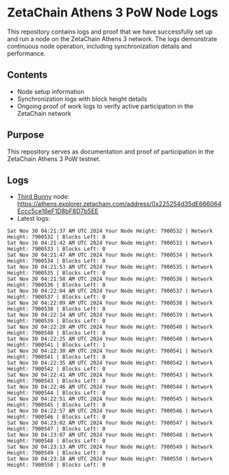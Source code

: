 # ZetaChain Athens 3 PoW Node Logs
This repository contains logs and proof that we have successfully set up and run a node on the ZetaChain Athens 3 network. The logs demonstrate continuous node operation, including synchronization details and performance.

## Contents
- Node setup information
- Synchronization logs with block height details
- Ongoing proof of work logs to verify active participation in the ZetaChain network

## Purpose
This repository serves as documentation and proof of participation in the ZetaChain Athens 3 PoW testnet.

## Logs

- [Third Bunny](https://thirdbunny.xyz/) node: https://athens.explorer.zetachain.com/address/0x225254d35dE666064Eccc5ce16eF1D8bF8D7b5EE
- Latest logs:
```
Sat Nov 30 04:21:37 AM UTC 2024 Your Node Height: 7900532 | Network Height: 7900532 | Blocks Left: 0
Sat Nov 30 04:21:42 AM UTC 2024 Your Node Height: 7900533 | Network Height: 7900533 | Blocks Left: 0
Sat Nov 30 04:21:47 AM UTC 2024 Your Node Height: 7900534 | Network Height: 7900534 | Blocks Left: 0
Sat Nov 30 04:21:53 AM UTC 2024 Your Node Height: 7900535 | Network Height: 7900535 | Blocks Left: 0
Sat Nov 30 04:21:58 AM UTC 2024 Your Node Height: 7900536 | Network Height: 7900536 | Blocks Left: 0
Sat Nov 30 04:22:04 AM UTC 2024 Your Node Height: 7900537 | Network Height: 7900537 | Blocks Left: 0
Sat Nov 30 04:22:09 AM UTC 2024 Your Node Height: 7900538 | Network Height: 7900538 | Blocks Left: 0
Sat Nov 30 04:22:14 AM UTC 2024 Your Node Height: 7900539 | Network Height: 7900539 | Blocks Left: 0
Sat Nov 30 04:22:20 AM UTC 2024 Your Node Height: 7900540 | Network Height: 7900540 | Blocks Left: 0
Sat Nov 30 04:22:25 AM UTC 2024 Your Node Height: 7900540 | Network Height: 7900541 | Blocks Left: 1
Sat Nov 30 04:22:30 AM UTC 2024 Your Node Height: 7900541 | Network Height: 7900541 | Blocks Left: 0
Sat Nov 30 04:22:35 AM UTC 2024 Your Node Height: 7900542 | Network Height: 7900542 | Blocks Left: 0
Sat Nov 30 04:22:41 AM UTC 2024 Your Node Height: 7900543 | Network Height: 7900543 | Blocks Left: 0
Sat Nov 30 04:22:46 AM UTC 2024 Your Node Height: 7900544 | Network Height: 7900544 | Blocks Left: 0
Sat Nov 30 04:22:51 AM UTC 2024 Your Node Height: 7900545 | Network Height: 7900545 | Blocks Left: 0
Sat Nov 30 04:22:57 AM UTC 2024 Your Node Height: 7900546 | Network Height: 7900546 | Blocks Left: 0
Sat Nov 30 04:23:02 AM UTC 2024 Your Node Height: 7900547 | Network Height: 7900547 | Blocks Left: 0
Sat Nov 30 04:23:07 AM UTC 2024 Your Node Height: 7900548 | Network Height: 7900548 | Blocks Left: 0
Sat Nov 30 04:23:13 AM UTC 2024 Your Node Height: 7900549 | Network Height: 7900549 | Blocks Left: 0
Sat Nov 30 04:23:18 AM UTC 2024 Your Node Height: 7900550 | Network Height: 7900550 | Blocks Left: 0
```
